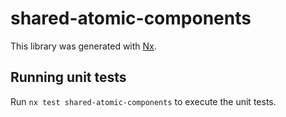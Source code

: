 # shared-atomic-components

This library was generated with [Nx](https://nx.dev).

## Running unit tests

Run `nx test shared-atomic-components` to execute the unit tests.
